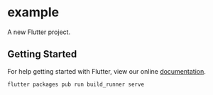 # example

A new Flutter project.

## Getting Started

For help getting started with Flutter, view our online
[documentation](https://flutter.io/).

```
flutter packages pub run build_runner serve
```



